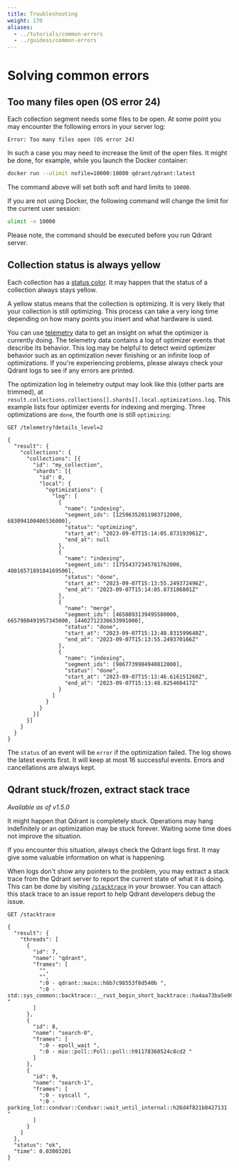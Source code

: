 ```yaml
---
title: Troubleshooting
weight: 170
aliases:
  - ../tutorials/common-errors
  - ../guidess/common-errors
---
```


# Solving common errors

## Too many files open (OS error 24)

Each collection segment needs some files to be open. At some point you may encounter the following errors in your server log:

```text
Error: Too many files open (OS error 24)
```

In such a case you may need to increase the limit of the open files. It might be done, for example, while you launch the Docker container:

```bash
docker run --ulimit nofile=10000:10000 qdrant/qdrant:latest
```

The command above will set both soft and hard limits to `10000`.

If you are not using Docker, the following command will change the limit for the current user session:

```bash
ulimit -n 10000
```

Please note, the command should be executed before you run Qdrant server.

## Collection status is always yellow

Each collection has a [status color](../../concepts/collections#collection-info).
It may happen that the status of a collection always stays yellow.

A yellow status means that the collection is optimizing. It is very likely that
your collection is still optimizing. This process can take a very long time
depending on how many points you insert and what hardware is used.

You can use [telemetry](../telemetry) data to get an insight on what the
optimizer is currently doing. The telemetry data contains a log of optimizer
events that describe its behavior. This log may be helpful to detect weird
optimizer behavior such as an optimization never finishing or an infinite loop
of optimizations. If you're experiencing problems, please always check your
Qdrant logs to see if any errors are printed.

The optimization log in telemetry output may look like this (other parts are
trimmed), at
`result.collections.collections[].shards[].local.optimizations.log`. This
example lists four optimizer events for indexing and merging. Three
optimizations are `done`, the fourth one is still `optimizing`:

```http
GET /telemetry?details_level=2

{
  "result": {
    "collections": {
      "collections": [{
        "id": "my_collection",
        "shards": [{
          "id": 0,
          "local": {
            "optimizations": {
              "log": [
                {
                  "name": "indexing",
                  "segment_ids": [12596352011983712000, 683094100406536000],
                  "status": "optimizing",
                  "start_at": "2023-09-07T15:14:05.873193961Z",
                  "end_at": null
                },
                {
                  "name": "indexing",
                  "segment_ids": [17554372345781762000, 4001657189184169500],
                  "status": "done",
                  "start_at": "2023-09-07T15:13:55.249372496Z",
                  "end_at": "2023-09-07T15:14:05.873186801Z"
                },
                {
                  "name": "merge",
                  "segment_ids": [4650893139495580000, 6657980491957345000, 14402712336633991000],
                  "status": "done",
                  "start_at": "2023-09-07T15:13:48.831599648Z",
                  "end_at": "2023-09-07T15:13:55.249370166Z"
                },
                {
                  "name": "indexing",
                  "segment_ids": [9867739984940812000],
                  "status": "done",
                  "start_at": "2023-09-07T15:13:46.616151260Z",
                  "end_at": "2023-09-07T15:13:48.825460417Z"
                }
              ]
            }
          }
        }]
      }]
    }
  }
}
```

The `status` of an event will be `error` if the optimization failed. The log
shows the latest events first. It will keep at most 16 successful events. Errors
and cancellations are always kept.

## Qdrant stuck/frozen, extract stack trace

*Available as of v1.5.0*

It might happen that Qdrant is completely stuck. Operations may hang
indefinitely or an optimization may be stuck forever. Waiting some time does not
improve the situation.

If you encounter this situation, always check the Qdrant logs first. It may give some
valuable information on what is happening.

When logs don't show any pointers to the problem, you may extract a stack trace
from the Qdrant server to report the current state of what it is doing. This can
be done by visiting [`/stacktrace`](http://localhost:6333/stacktrace) in your
browser. You can attach this stack trace to an issue report to help Qdrant
developers debug the issue.

```http
GET /stacktrace

{
  "result": {
    "threads": [
      {
        "id": 7,
        "name": "qdrant",
        "frames": [
          "",
          "",
          ":0 - qdrant::main::h6b7c98553f8d540b ",
          ":0 - std::sys_common::backtrace::__rust_begin_short_backtrace::ha4aa73ba5e009f1f "
        ]
      },
      {
        "id": 8,
        "name": "search-0",
        "frames": [
          ":0 - epoll_wait ",
          ":0 - mio::poll::Poll::poll::h91178360524c8cd2 "
        ]
      },
      {
        "id": 9,
        "name": "search-1",
        "frames": [
          ":0 - syscall ",
          ":0 - parking_lot::condvar::Condvar::wait_until_internal::h26d4f821b8427131 "
        ]
      }
    ]
  },
  "status": "ok",
  "time": 0.03003201
}
```

